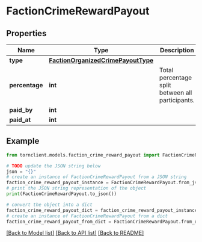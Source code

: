# FactionCrimeRewardPayout


## Properties

Name | Type | Description | Notes
------------ | ------------- | ------------- | -------------
**type** | [**FactionOrganizedCrimePayoutType**](FactionOrganizedCrimePayoutType.md) |  | 
**percentage** | **int** | Total percentage split between all participants. | 
**paid_by** | **int** |  | 
**paid_at** | **int** |  | 

## Example

```python
from tornclient.models.faction_crime_reward_payout import FactionCrimeRewardPayout

# TODO update the JSON string below
json = "{}"
# create an instance of FactionCrimeRewardPayout from a JSON string
faction_crime_reward_payout_instance = FactionCrimeRewardPayout.from_json(json)
# print the JSON string representation of the object
print(FactionCrimeRewardPayout.to_json())

# convert the object into a dict
faction_crime_reward_payout_dict = faction_crime_reward_payout_instance.to_dict()
# create an instance of FactionCrimeRewardPayout from a dict
faction_crime_reward_payout_from_dict = FactionCrimeRewardPayout.from_dict(faction_crime_reward_payout_dict)
```
[[Back to Model list]](../README.md#documentation-for-models) [[Back to API list]](../README.md#documentation-for-api-endpoints) [[Back to README]](../README.md)



